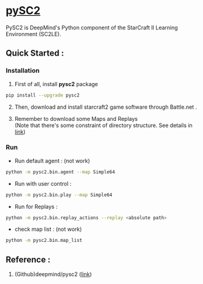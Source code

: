 # [pySC2](#)

PySC2 is DeepMind's Python component of the StarCraft II Learning Environment (SC2LE).

## Quick Started :

### Installation
1. First of all, install **pysc2** package

```sh
pip install --upgrade pysc2
```

2. Then, download and install starcraft2 game software through Battle.net .

3. Remember to download some Maps and Replays \
(Note that there's some constraint of directory structure. See details in [link](https://github.com/Blizzard/s2client-proto#downloads))

### Run
- Run default agent : (not work)

```sh
python -m pysc2.bin.agent --map Simple64
```

- Run with user control :

```sh
python -m pysc2.bin.play --map Simple64
```

- Run for Replays :

```sh
python -m pysc2.bin.replay_actions --replay <absolute path>
```

- check map list : (not work)

```sh
python -m pysc2.bin.map_list
```


## Reference :
1. (Github)deepmind/pysc2 ([link](https://github.com/deepmind/pysc2))